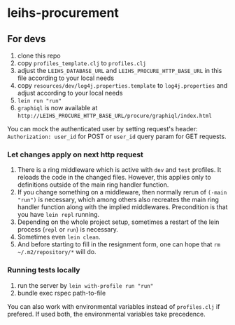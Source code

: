 # leihs-procurement

## For devs

1. clone this repo
2. copy `profiles_template.clj` to `profiles.clj`
3. adjust the `LEIHS_DATABASE_URL` and `LEIHS_PROCURE_HTTP_BASE_URL` in this file according to your local needs
4. copy `resources/dev/log4j.properties.template` to `log4j.properties` and adjust according to your local needs
5. `lein run "run"`
6. `graphiql` is now available at `http://LEIHS_PROCURE_HTTP_BASE_URL/procure/graphiql/index.html`

You can mock the authenticated user by setting request's header: `Authorization: user_id` for POST or
`user_id` query param for GET requests.

### Let changes apply on next http request

1. There is a ring middleware which is active with `dev` and `test` profiles. It reloads the code in the changed files. However, this applies only to definitions outside of the main ring handler function.
2. If you change something on a middleware, then normally rerun of `(-main "run")` is necessary, which among others also recreates the main ring handler function along with the implied middlewares. Precondition is that you have `lein repl` running.
3. Depending on the whole project setup, sometimes a restart of the lein process (`repl` or `run`) is necessary.
4. Sometimes even `lein clean`.
5. And before starting to fill in the resignment form, one can hope that `rm ~/.m2/repository/*` will do.

### Running tests locally

1. run the server by `lein with-profile run "run"`
2. bundle exec rspec path-to-file

You can also work with environmental variables instead of `profiles.clj` if prefered. If used both, the
environmental variables take precedence.
